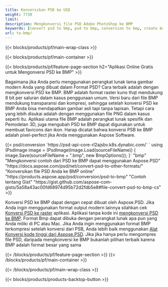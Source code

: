 ```yaml
---
title: Konversikan PSD ke USD
weight: 7730
limit: 
description: Mengkonversi file PSD Adobe PhotoShop ke BMP
keywords: [convert psd to bmp, psd to bmp, conversion to bmp, create bmp from psd, print psd as bmp]
url: to-bmp/
---
```


{{< blocks/products/pf/main-wrap-class >}}

{{< blocks/products/pf/main-container >}}

{{< blocks/products/pf/feature-page-section h2="Aplikasi Online Gratis untuk Mengonversi PSD ke BMP" >}}
<p>Bagaimana jika Anda perlu menggunakan perangkat lunak lama gambar modern Anda yang dibuat dalam Format PSD? Cara terbaik adalah dengan mengkonversi PSD ke BMP. BMP adalah format raster kuno thqt mendukung 8 bit per saluran dalam kasus penggunaan umum. Versi baru dari file BMP mendukung transparansi dan kompresi, sehingga setelah konversi PSD ke BMP Anda bisa mendapatkan gambar asli tapi tanpa lapisan. Tetapi cara yang lebih disukai adalah dengan menggunakan file PNG dalam kasus seperti itu. Aplikasi utama file BMP adalah perangkat lunak spesifik dan Pemodelan 3D, juga mengubah PSD ke BMP dapat digunakan untuk membuat favicons dan ikon. Harap dicatat bahwa konversi PSB ke BMP adalah pixel-perfect jika Anda menggunakan Aspose Software.</p>
{{< psd/conversion `https://psd-api-core-rl2ajsbv.k8s.dynabic.com/` 
`    using (PsdImage image = (PsdImage)Image.Load(sourceFileName))
    {
        image.Save(sourceFileName + ".bmp",  new BmpOptions());
    }` 
	"bmp" 
"Mengkonversi contoh dari PSD ke BMP dapat menggunakan Aspose.PSD"  "https://docs.aspose.com/psd/net/convert-psd-to-other-formats/" 
"Konversikan file PSD Anda ke BMP online" "https://products.aspose.app/psd/conversion/psd-to-bmp" 
"Contoh tentang Gist" "https://gist.github.com/aspose-com-gists/5a58a43ac00fd68974d95b72d2fdb5e8#file-convert-psd-to-bmp-cs" >}}
<p>Konversi PSD ke BMP dapat dengan cepat dibuat oleh Aspose.PSD. Jika Anda ingin menggunakan format output modern lainnya silahkan cek <a href="/psd/convert">Konversi PSD ke raster</a> aplikasi. Aplikasi tanpa kode ini <a href="/psd/convert/to-bmp">mengkonversi PSD ke BMP</a>. Format Bmp dapat dibuka dengan perangkat lunak apa pun yang Anda miliki di PC atau Mac. Jika Anda ingin menggunakan format BMP terkompresi setelah konversi dari PSB, Anda lebih baik menggunakan <a href="/psd">Alat Konversi kode tinggi dari Aspose.PSD</a>. Jika jika hanya perlu mengompres file PSD, daripada mengkonversi ke BMP bukanlah pilihan terbaik karena BMP adalah format besar yang sama</p>
{{< /blocks/products/pf/feature-page-section >}}
{{< /blocks/products/pf/main-container >}}


{{< /blocks/products/pf/main-wrap-class >}}

{{< blocks/products/products-backtop-button >}}
